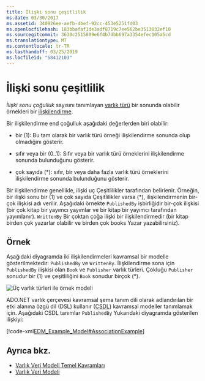```yaml
---
title: İlişki sonu çeşitlilik
ms.date: 03/30/2017
ms.assetid: 340926ee-aefb-4bef-92cc-453e5251fd03
ms.openlocfilehash: 183bbafaf1de3adf8719c7ee562be3513832ef10
ms.sourcegitcommit: 3630c2515809e6f4b7dbb697a3354efec105a5cd
ms.translationtype: MT
ms.contentlocale: tr-TR
ms.lasthandoff: 03/25/2019
ms.locfileid: "58412103"
---
```

# <a name="association-end-multiplicity"></a>İlişki sonu çeşitlilik
*İlişki sonu çoğulluk* sayısını tanımlayan [varlık türü](../../../../docs/framework/data/adonet/entity-type.md) bir sonunda olabilir örnekleri bir [ilişkilendirme](../../../../docs/framework/data/adonet/association-type.md).  
  
 Bir ilişkilendirme end çoğulluk aşağıdaki değerlerden biri olabilir:  
  
-   bir (1): Bu tam olarak bir varlık türü örneği ilişkilendirme sonunda olup olmadığını gösterir.  
  
-   sıfır veya bir (0..1): Sıfır veya bir varlık türü örneklerini ilişkilendirme sonunda bulunduğunu gösterir.  
  
-   çok sayıda (\*): sıfır, bir veya daha fazla varlık türü örneklerini ilişkilendirme sonunda bulunduğunu gösterir.  
  
 Bir ilişkilendirme genellikle, ilişki uç Çeşitlilikler tarafından belirlenir. Örneğin, bir ilişki sonu bir (1) ve çok sayıda Çeşitlilikler varsa (\*), ilişkilendirmenin bir-çok ilişkisi adı verilir. Aşağıdaki örnekte `PublishedBy` işbirliğidir bir-çok ilişkisi (bir çok kitap bir yayımcı yayımlar ve bir kitap bir yayımcı tarafından yayımlanır). `WrittenBy` Bir çoktan çoğa ilişki bir ilişkilendirmedir (bir kitap birden çok yazarlar olabilir ve birden çok books Yazar yazabilirsiniz).  
  
## <a name="example"></a>Örnek  
 Aşağıdaki diyagramda iki ilişkilendirmeleri kavramsal bir modelle gösterilmektedir: `PublishedBy` ve `WrittenBy`. İlişkilendirme sona için `PublishedBy` ilişkisi olan `Book` ve `Publisher` varlık türleri. Çokluğu `Publisher` sonudur bir (1) ve çeşitliliğini `Book` sonudur birçok (\*).  
  
 ![Üç varlık türleri ile örnek modeli](./media/association-end-multiplicity/example-model-three-entity-types.gif)  
  
 ADO.NET varlık çerçevesi kavramsal şema tanım dili olarak adlandırılan bir etki alanına özgü dil (DSL) kullanır ([CSDL](../../../../docs/framework/data/adonet/ef/language-reference/csdl-specification.md)) kavramsal modeller tanımlamak için. Aşağıdaki CSDL tanımlar `PublishedBy` Yukarıdaki diyagramda gösterilen ilişkiyi:  
  
 [!code-xml[EDM_Example_Model#AssociationExample](../../../../samples/snippets/xml/VS_Snippets_Data/edm_example_model/xml/books.edmx#associationexample)]  
  
## <a name="see-also"></a>Ayrıca bkz.
- [Varlık Veri Modeli Temel Kavramları](../../../../docs/framework/data/adonet/entity-data-model-key-concepts.md)
- [Varlık Veri Modeli](../../../../docs/framework/data/adonet/entity-data-model.md)
